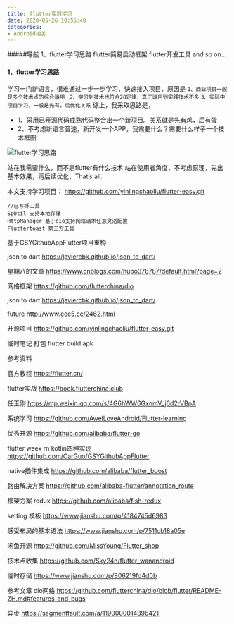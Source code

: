 ```yaml
---
title: flutter实践学习
date: 2020-05-26 10:55:48
categories:
- Android相关
---
```

#####导航
1、flutter学习思路
flutter简易启动框架
flutter开发工具
and so on...

#### 1、flutter学习思路
学习一门新语言，很难通过一步一步学习，快速接入项目，原因是
`1、商业项目一般是多个技术点的综合运用 `
`2、学习到技术也符合28定律，真正运用到实践技术不多`
`3、实际中项目学习，一般是先有，后优化关系`
综上，我采取思路是，
* 1、采用已开源代码成熟代码整合出一个新项目。关系就是先有鸡，后有蛋
* 2、不考虑新语言音速，新开发一个APP，我需要什么？需要什么样子一个技术框图

![flutter学习思路](https://upload-images.jianshu.io/upload_images/5526061-b6bfc9652aa5e72a.png?imageMogr2/auto-orient/strip%7CimageView2/2/w/1240)

站在我需要什么，而不是flutter有什么技术
站在使用者角度，不考虑原理，先出基本效果，再后续优化，That’s all.


本文支持学习项目：
https://github.com/yinlingchaoliu/flutter-easy.git
```
//已写好工具
SpUtil 支持本地存储 
HttpManager 基于dio支持网络请求任意灵活配置
Fluttertoast 第三方工具
```
基于GSYGithubAppFlutter项目重构


json to dart
https://javiercbk.github.io/json_to_dart/

星期八的文章
https://www.cnblogs.com/hupo376787/default.html?page=2


网络框架
https://github.com/flutterchina/dio

json to dart
https://javiercbk.github.io/json_to_dart/


future 
http://www.ccc5.cc/2462.html

开源项目
https://github.com/yinlingchaoliu/flutter-easy.git

临时笔记
打包
flutter build apk

参考资料

官方教程
https://flutter.cn/

flutter实战
https://book.flutterchina.club

任玉刚
https://mp.weixin.qq.com/s/4G6hWW6GxnmV_j6d2rVBpA

系统学习
https://github.com/AweiLoveAndroid/Flutter-learning

优秀开源
https://github.com/alibaba/flutter-go

flutter weex rn kotlin四种实现
https://github.com/CarGuo/GSYGithubAppFlutter

native插件集成
https://github.com/alibaba/flutter_boost

路由解决方案
https://github.com/alibaba-flutter/annotation_route

框架方案 redux
https://github.com/alibaba/fish-redux

setting 模板
https://www.jianshu.com/p/4184745d6983

感受布局的基本语法
https://www.jianshu.com/p/7511cb18a05e

闲鱼开源
https://github.com/MissYoung/Flutter_shop

技术点收集
https://github.com/Sky24n/flutter_wanandroid

临时存储
https://www.jianshu.com/p/806219fd4d0b


参考文章
dio网络
https://github.com/flutterchina/dio/blob/flutter/README-ZH.md#features-and-bugs

异步
https://segmentfault.com/a/1190000014396421
